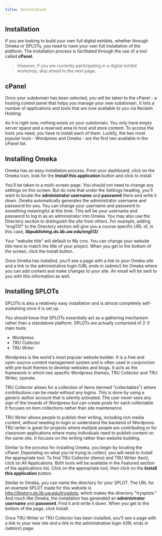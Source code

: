 ```yaml
---
title: Installation
---
```


## Installation

If you are looking to build your own full digital exhibits, whether through Omeka or SPLOTs, you need to have your own full installation of the platform. The installation process is facilitated through the use of a tool called **cPanel**.

>However, if you are currently participating in a digital exhibit workshop, skip ahead to the next page.

## cPanel

Once your subdomain has been selected, you will be taken to the cPanel - a hosting control panel that helps you manage your new subdomain. It lists a number of applications and tools that are now available to you via Reclaim Hosting.

As it is right now, nothing exists on your subdomain. You only have empty server space and a reserved area to host and store content. To access the tools you need, you have to install each of them. Luckily, the two most popular tools - Wordpress and Omeka - are the first two available in the cPanel list.

## Installing Omeka

Omeka has an easy installation process. From your dashboard, click on the Omeka icon, look for the **Install this application** button and click to install.

You’ll be taken to a multi-screen page. You should not need to change any settings on this screen. But do note that under the Settings heading, you’ll want to locate the **administrator username** and **password** there and write it down. Omeka automatically generates the administrator username and password for you. You can change your username and password to something meaningful at this time. This will be your username and password to log in as an administrator into Omeka. You may also use the Directory section to distinguish the site from others. For example, adding "engl131" to the Directory section will give you a course specific URL of, in this case, ***libpublishing.ds.lib.uw.edu/engl13/***.

Your “website title” will default to My cms. You can change your website title here to match the title of your project.
When you get to the bottom of the screen, click the Install button.

Once Omeka has installed, you’ll see a page with a link to your Omeka site and a link to the administrative login (URL ends in /admin/) for Omeka where you can add content and make changes to your site. An email will be sent to you with this information as well.

## Installing SPLOTs

SPLOTs is also a relatively easy installation and is almost completely self-sustaining once it is set up.

You should know that SPLOTs essentially act as a gathering mechanism rather than a standalone platform. SPLOTs are actually comprised of 2-3 main tools:

- Wordpress
- TRU Collector
- TRU Writer

Wordpress is the world's most popular website builder. It is a free and open-source content management system and is often used in conjunction with pre-built themes to develop websites and blogs. It acts as the framework in which two specific Wordpress themes, TRU Collector and TRU Writer, operate.

TRU Collector allows for a collection of items (termed "collectables") where contributions can be made without any logins. This is done by using a generic author account that is silently activated. The user never sees any sign of the innards of Wordpress but can create posts for each collectable. It focuses on item collections rather than site maintenance.

TRU Writer allows people to publish their writing, including rich media content, without needing to login or understand the backend of Wordpress. TRU writer is great for projects where multiple people are contributing or for classroom applications where many individuals need to publish content on the same site. It focuses on the writing rather than website building.

Similar to the process for installing Omeka, you begin by locating the cPanel. Depending on what you're trying to collect, you will need to install the appropriate tool. To find TRU Collector (items) and TRU Writer (text), click on All Applications. Both tools will be available in the Featured section of the applications list. Click on the appropriate tool, then click on the **Install this application** button.

Similar to Omeka, you can name the directory for your SPLOT. The URL for an example SPLOT made for this website is http://libstory.ds.lib.uw.edu/trysplots, which makes the directory "trysplots." And much like Omeka, the installation has generated an **administrator username** and **password**. Find it and write it down. When you get to the bottom of the page, click Install.

Once TRU Writer or TRU Collector has been installed, you’ll see a page with a link to your new site and a link to the administrative login (URL ends in /admin/) page.
